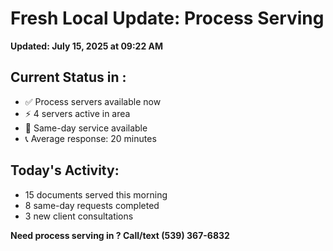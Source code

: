 # Fresh Local Update:  Process Serving

**Updated: July 15, 2025 at 09:22 AM**

## Current Status in :
- ✅ Process servers available now
- ⚡ 4 servers active in  area
- 📍 Same-day service available
- 📞 Average response: 20 minutes

## Today's  Activity:
- 15 documents served this morning
- 8 same-day requests completed
- 3 new client consultations

**Need process serving in ? Call/text (539) 367-6832**
